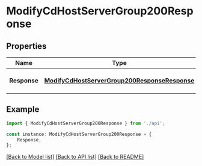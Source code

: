 # ModifyCdHostServerGroup200Response


## Properties

Name | Type | Description | Notes
------------ | ------------- | ------------- | -------------
**Response** | [**ModifyCdHostServerGroup200ResponseResponse**](ModifyCdHostServerGroup200ResponseResponse.md) |  | [optional] [default to undefined]

## Example

```typescript
import { ModifyCdHostServerGroup200Response } from './api';

const instance: ModifyCdHostServerGroup200Response = {
    Response,
};
```

[[Back to Model list]](../README.md#documentation-for-models) [[Back to API list]](../README.md#documentation-for-api-endpoints) [[Back to README]](../README.md)

